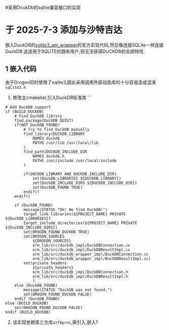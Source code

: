 #采用DcukDb的sqltie兼容接口的实现
# 于 2025-7-3 添加与沙特吉达
嵌入DuckDB的[sqlite3_api_wrapper](https://github.com/weidqi/duckdb/tree/main/tools/sqlite3_api_wrapper)的官方实现代码,然后像连接SQLite一样连接DuckDB.这适用于SQLITE的既有用户,但无法获得DUCKDB的全部特性.

## 1 嵌入代码
由于Drogon同时使用了sqlite3,因此采用调用外部动态库的十分容易造成混淆`sqlite3.h`
1. 修改主cmakelist,引入DuckDB标准库
``
```
# Add DuckDB support
if (BUILD_DUCKDB)
    # Find DuckDB library
    find_package(DuckDB QUIET)
    if(NOT DuckDB_FOUND)
        # Try to find DuckDB manually
        find_library(DUCKDB_LIBRARY
            NAMES duckdb
            PATHS /usr/lib /usr/local/lib
        )
        find_path(DUCKDB_INCLUDE_DIR
            NAMES duckdb.h
            PATHS /usr/include /usr/local/include 
        )
        
        if(DUCKDB_LIBRARY AND DUCKDB_INCLUDE_DIR)
            set(DuckDB_LIBRARIES ${DUCKDB_LIBRARY})
            set(DuckDB_INCLUDE_DIRS ${DUCKDB_INCLUDE_DIR})
            set(DuckDB_FOUND TRUE)
        endif()
    endif()

    if (DuckDB_FOUND)
        message(STATUS "Ok! We find DuckDB!")
        target_link_libraries(${PROJECT_NAME} PRIVATE ${DuckDB_LIBRARIES})
        target_include_directories(${PROJECT_NAME} PRIVATE ${DuckDB_INCLUDE_DIRS})
        set(DROGON_FOUND_DUCKDB TRUE)
        set(DROGON_SOURCES
            ${DROGON_SOURCES}
            orm_lib/src/duckdb_impl/DuckDBConnection.cc
            orm_lib/src/duckdb_impl/DuckDBResultImpl.cc
            orm_lib/src/duckdb_wrapper_impl/DuckDBConnection.cc
            orm_lib/src/duckdb_wrapper_impl/DuckDBResultImpl.cc)
        set(private_headers
            ${private_headers}
            orm_lib/src/duckdb_impl/DuckDBConnection.h
            orm_lib/src/duckdb_impl/DuckDBResultImpl.h
            )
    else (DuckDB_FOUND)
        message(STATUS "DuckDB was not found.")
        set(DROGON_FOUND_DUCKDB FALSE)
    endif (DuckDB_FOUND)
else (BUILD_DUCKDB)
    set(DROGON_FOUND_DUCKDB FALSE)
endif (BUILD_DUCKDB)

```
2. 该实现依赖第三方库`utf8proc`,需引入,嵌入?
